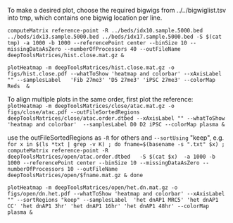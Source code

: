 To make a desired plot, choose the required bigwigs from ../../bigwiglist.tsv into tmp, which contains one bigwig location per line.

`computeMatrix reference-point -R ../beds/idx10.sample.5000.bed ../beds/idx13.sample.5000.bed ../beds/idx17.sample.5000.bed -S $(cat tmp) -a 1000 -b 1000 --referencePoint center --binSize 10 --missingDataAsZero --numberOfProcessors 40 --outFileName deepToolsMatrices/hist.close.mat.gz &`

`plotHeatmap -m deepToolsMatrices/hist.close.mat.gz -o figs/hist.close.pdf --whatToShow 'heatmap and colorbar' --xAxisLabel "" --samplesLabel   'Fib 27me3' 'D5 27me3' 'iPSC 27me3' --colorMap Reds  &`

To align multiple plots in the same order, first plot the reference:
`plotHeatmap -m deepToolsMatrices/close/atac.mat.gz -o figs/close/atac.pdf --outFileSortedRegions deepToolsMatrices/close/atac.order.dtbed --xAxisLabel "" --whatToShow 'heatmap and colorbar'  --samplesLabel D0 D2 iPSC --colorMap plasma &`

use the outFileSortedRegions as `-R` for others and `--sortUsing` "keep", e.g.
`for x in $(ls *txt | grep -v K) ; do fname=$(basename -s ".txt" $x) ; computeMatrix reference-point -R deepToolsMatrices/open/atac.order.dtbed   -S $(cat $x)  -a 1000 -b 1000 --referencePoint center --binSize 10 --missingDataAsZero --numberOfProcessors 10 --outFileName deepToolsMatrices/open/$fname.mat.gz & done`

`plotHeatmap -m deepToolsMatrices/open/het.dn.mat.gz -o figs/open/dn.het.pdf --whatToShow 'heatmap and colorbar' --xAxisLabel "" --sortRegions "keep" --samplesLabel  'het dnAP1 MRC5' 'het dnAP1 CC' 'het dnAP1 3hr' 'het dnAP1 16hr' 'het dnAP1 48hr' --colorMap plasma &`
